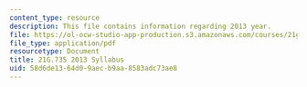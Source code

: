 ```yaml
---
content_type: resource
description: This file contains information regarding 2013 year.
file: https://ol-ocw-studio-app-production.s3.amazonaws.com/courses/21g-735-advanced-topics-in-hispanic-literature-and-film-the-films-of-luis-bunuel-fall-2013/58d6de1364d09aecb9aa8583adc73ae8_MIT21G_735F13_2013Syllabus.pdf
file_type: application/pdf
resourcetype: Document
title: 21G.735 2013 Syllabus
uid: 58d6de13-64d0-9aec-b9aa-8583adc73ae8
---
```

